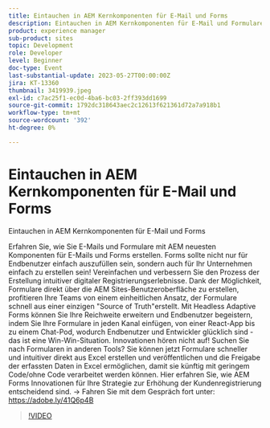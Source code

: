 ```yaml
---
title: Eintauchen in AEM Kernkomponenten für E-Mail und Forms
description: Eintauchen in AEM Kernkomponenten für E-Mail und Formulare Erfahren Sie, wie Sie E-Mails und Formulare mit AEM neuesten Komponenten für E-Mails und Forms erstellen. Forms sollte nicht nur für Endbenutzer einfach auszufüllen sein, sondern auch für Ihr Unternehmen einfach zu erstellen sein! Vereinfachen und verbessern Sie den Prozess der Erstellung intuitiver digitaler Registrierungserlebnisse. Dank der Möglichkeit, Formulare direkt über die AEM Sites-Benutzeroberfläche zu erstellen, profitieren Ihre Teams von einem einheitlichen Ansatz, der Formulare schnell aus einer einzigen "Source of Truth"erstellt. Mit Headless Adaptive Forms können Sie Ihre Reichweite erweitern und Endbenutzer begeistern, indem Sie Ihre Formulare in jeden Kanal einfügen, von einer React-App bis zu einem Chat-Pod, wodurch Endbenutzer und Entwickler glücklich sind - das ist eine Win-Win-Situation. Innovationen hören nicht auf! Suchen Sie nach Formularen in anderen Tools? Sie können jetzt Formulare schneller und intuitiver direkt aus Excel erstellen und veröffentlichen und die Freigabe der erfassten Daten in Excel ermöglichen, damit sie künftig mit geringem Code/ohne Code verarbeitet werden können. Hier erfahren Sie, wie AEM Forms Innovationen für Ihre Strategie zur Erhöhung der Kundenregistrierung entscheidend sind.
product: experience manager
sub-product: sites
topic: Development
role: Developer
level: Beginner
doc-type: Event
last-substantial-update: 2023-05-27T00:00:00Z
jira: KT-13360
thumbnail: 3419939.jpeg
exl-id: c7ac25f1-ec0d-4ba6-bc03-2ff393dd1699
source-git-commit: 1792dc318643aec2c12613f621361d72a7a918b1
workflow-type: tm+mt
source-wordcount: '392'
ht-degree: 0%

---
```


# Eintauchen in AEM Kernkomponenten für E-Mail und Forms

Eintauchen in AEM Kernkomponenten für E-Mail und Forms

Erfahren Sie, wie Sie E-Mails und Formulare mit AEM neuesten Komponenten für E-Mails und Forms erstellen. Forms sollte nicht nur für Endbenutzer einfach auszufüllen sein, sondern auch für Ihr Unternehmen einfach zu erstellen sein! Vereinfachen und verbessern Sie den Prozess der Erstellung intuitiver digitaler Registrierungserlebnisse. Dank der Möglichkeit, Formulare direkt über die AEM Sites-Benutzeroberfläche zu erstellen, profitieren Ihre Teams von einem einheitlichen Ansatz, der Formulare schnell aus einer einzigen &quot;Source of Truth&quot;erstellt. Mit Headless Adaptive Forms können Sie Ihre Reichweite erweitern und Endbenutzer begeistern, indem Sie Ihre Formulare in jeden Kanal einfügen, von einer React-App bis zu einem Chat-Pod, wodurch Endbenutzer und Entwickler glücklich sind - das ist eine Win-Win-Situation. Innovationen hören nicht auf! Suchen Sie nach Formularen in anderen Tools? Sie können jetzt Formulare schneller und intuitiver direkt aus Excel erstellen und veröffentlichen und die Freigabe der erfassten Daten in Excel ermöglichen, damit sie künftig mit geringem Code/ohne Code verarbeitet werden können. Hier erfahren Sie, wie AEM Forms Innovationen für Ihre Strategie zur Erhöhung der Kundenregistrierung entscheidend sind. → Fahren Sie mit dem Gespräch fort unter: https://adobe.ly/41Q6p4B

>[!VIDEO](https://video.tv.adobe.com/v/3419939/?learn=on)
